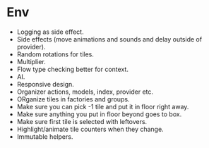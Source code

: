 # Env

* Logging as side effect.
* Side effects (move animations and sounds and delay outside of provider).
* Random rotations for tiles.
* Multiplier.
* Flow type checking better for context.
* AI.
* Responsive design.
* Organizer actions, models, index, provider etc.
* ORganize tiles in factories and groups.
* Make sure you can pick -1 tile and put it in floor right away.
* Make sure anything you put in floor beyond goes to box.
* Make sure first tile is selected with leftovers.
* Highlight/animate tile counters when they change.
* Immutable helpers.
